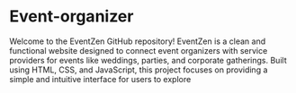 # Event-organizer
Welcome to the EventZen GitHub repository! EventZen is a clean and functional website designed to connect event organizers with service providers for events like weddings, parties, and corporate gatherings. Built using HTML, CSS, and JavaScript, this project focuses on providing a simple and intuitive interface for users to explore 
